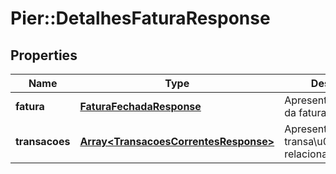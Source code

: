 # Pier::DetalhesFaturaResponse

## Properties
Name | Type | Description | Notes
------------ | ------------- | ------------- | -------------
**fatura** | [**FaturaFechadaResponse**](FaturaFechadaResponse.md) | Apresenta os detalhes da fatura | [optional] 
**transacoes** | [**Array&lt;TransacoesCorrentesResponse&gt;**](TransacoesCorrentesResponse.md) | Apresenta as transa\u00E7\u00F5es relacionadas a fatura. | [optional] 


